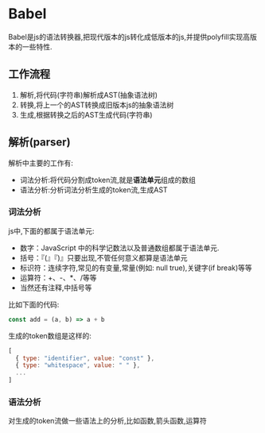 # Babel

Babel是js的语法转换器,把现代版本的js转化成低版本的js,并提供polyfill实现高版本的一些特性.

## 工作流程

1. 解析,将代码(字符串)解析成AST(抽象语法树)
2. 转换,将上一个的AST转换成旧版本js的抽象语法树
3. 生成,根据转换之后的AST生成代码(字符串)

## 解析(parser)

解析中主要的工作有:

- 词法分析:将代码分割成token流,就是**语法单元**组成的数组
- 语法分析:分析词法分析生成的token流,生成AST

### 词法分析

js中,下面的都属于语法单元:

- 数字：JavaScript 中的科学记数法以及普通数组都属于语法单元.
- 括号：『(』『)』只要出现,不管任何意义都算是语法单元
- 标识符：连续字符,常见的有变量,常量(例如: null true),关键字(if break)等等
- 运算符：+、-、*、/等等
- 当然还有注释,中括号等

比如下面的代码:
```js
const add = (a, b) => a + b
```
生成的token数组是这样的:
```js
[
  { type: "identifier", value: "const" },
  { type: "whitespace", value: " " },
  ...
]
```

### 语法分析

对生成的token流做一些语法上的分析,比如函数,箭头函数,运算符
